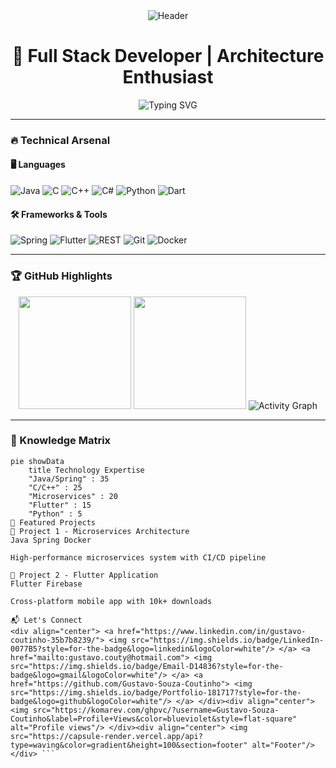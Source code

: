 <div align="center">
  <img src="https://capsule-render.vercel.app/api?type=waving&color=gradient&height=200&section=header&text=Gustavo%20Coutinho&fontSize=50&fontAlignY=35&animation=fadeIn" alt="Header"/>
</div>

<h1 align="center">🚀 Full Stack Developer | Architecture Enthusiast</h1>

<div align="center">
  <img src="https://readme-typing-svg.demolab.com?font=Fira+Code&weight=600&size=22&pause=1000&color=00F7FF&width=500&lines=Specialist+in+Microservices+%26+Integrations;3+years+of+development+experience;Clean+Code+Advocate;Technology+Evangelist" alt="Typing SVG" />
</div>

---

### 🔥 Technical Arsenal

#### 🖥️ Languages
![Java](https://img.shields.io/badge/Java-ED8B00?style=for-the-badge&logo=openjdk&logoColor=white)
![C](https://img.shields.io/badge/C-00599C?style=for-the-badge&logo=c&logoColor=white)
![C++](https://img.shields.io/badge/C%2B%2B-00599C?style=for-the-badge&logo=c%2B%2B&logoColor=white)
![C#](https://img.shields.io/badge/C%23-239120?style=for-the-badge&logo=c-sharp&logoColor=white)
![Python](https://img.shields.io/badge/Python-3776AB?style=for-the-badge&logo=python&logoColor=white)
![Dart](https://img.shields.io/badge/Dart-0175C2?style=for-the-badge&logo=dart&logoColor=white)

#### 🛠️ Frameworks & Tools
![Spring](https://img.shields.io/badge/Spring-6DB33F?style=for-the-badge&logo=spring&logoColor=white)
![Flutter](https://img.shields.io/badge/Flutter-02569B?style=for-the-badge&logo=flutter&logoColor=white)
![REST](https://img.shields.io/badge/REST-FF6F00?style=for-the-badge&logoColor=white)
![Git](https://img.shields.io/badge/Git-F05032?style=for-the-badge&logo=git&logoColor=white)
![Docker](https://img.shields.io/badge/Docker-2496ED?style=for-the-badge&logo=docker&logoColor=white)

---

### 🏆 GitHub Highlights

<div align="center">
  
  <picture>
    <source media="(prefers-color-scheme: dark)" srcset="https://github-readme-stats.vercel.app/api?username=Gustavo-Souza-Coutinho&show_icons=true&theme=radical&include_all_commits=true&count_private=true">
    <img height="180em" src="https://github-readme-stats.vercel.app/api?username=Gustavo-Souza-Coutinho&show_icons=true">
  </picture>
  
  <img height="180em" src="https://github-readme-stats.vercel.app/api/top-langs/?username=Gustavo-Souza-Coutinho&layout=compact&langs_count=8&theme=radical&hide=html,css,scss"/>
  
  <img src="https://github-readme-activity-graph.vercel.app/graph?username=Gustavo-Souza-Coutinho&theme=react-dark&hide_border=true&area=true" alt="Activity Graph"/>
  
</div>

---

### 🧠 Knowledge Matrix

```mermaid
pie showData
    title Technology Expertise
    "Java/Spring" : 35
    "C/C++" : 25
    "Microservices" : 20
    "Flutter" : 15
    "Python" : 5
📌 Featured Projects
🔗 Project 1 - Microservices Architecture
Java Spring Docker

High-performance microservices system with CI/CD pipeline

🔗 Project 2 - Flutter Application
Flutter Firebase

Cross-platform mobile app with 10k+ downloads

📬 Let's Connect
<div align="center"> <a href="https://www.linkedin.com/in/gustavo-coutinho-35b7b8239/"> <img src="https://img.shields.io/badge/LinkedIn-0077B5?style=for-the-badge&logo=linkedin&logoColor=white"/> </a> <a href="mailto:gustavo.couty@hotmail.com"> <img src="https://img.shields.io/badge/Email-D14836?style=for-the-badge&logo=gmail&logoColor=white"/> </a> <a href="https://github.com/Gustavo-Souza-Coutinho"> <img src="https://img.shields.io/badge/Portfolio-181717?style=for-the-badge&logo=github&logoColor=white"/> </a> </div><div align="center"> <img src="https://komarev.com/ghpvc/?username=Gustavo-Souza-Coutinho&label=Profile+Views&color=blueviolet&style=flat-square" alt="Profile views"/> </div><div align="center"> <img src="https://capsule-render.vercel.app/api?type=waving&color=gradient&height=100&section=footer" alt="Footer"/> </div> ```
